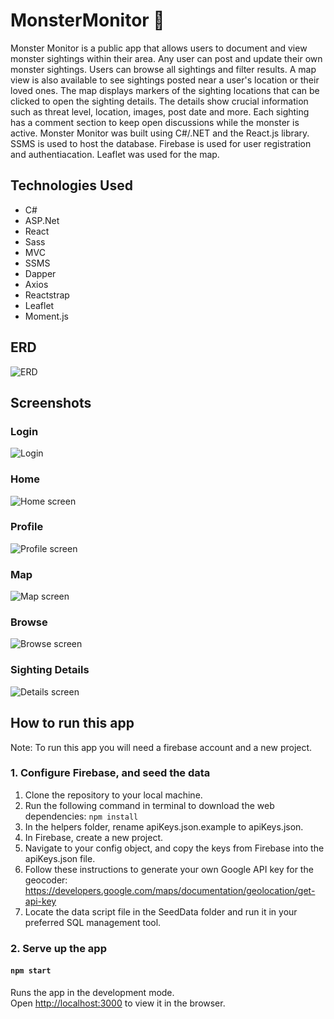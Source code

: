 # MonsterMonitor :japanese_ogre:

Monster Monitor is a public app that allows users to document and view monster sightings within their area. Any user
can post and update their own monster sightings. Users can browse all sightings and filter results. A map view is 
also available to see sightings posted near a user's location or their loved ones. The map displays markers of the 
sighting locations that can be clicked to open the sighting details. The details show crucial information such as 
threat level, location, images, post date and more. Each sighting has a comment section to keep open discussions while 
the monster is active. Monster Monitor was built using C#/.NET and the React.js library. SSMS is used to host the database. 
Firebase is used for user registration and authentiacation. Leaflet was used for the map.

## Technologies Used
* C#
* ASP.Net
* React
* Sass
* MVC
* SSMS
* Dapper
* Axios
* Reactstrap
* Leaflet
* Moment.js

## ERD
![ERD](https://firebasestorage.googleapis.com/v0/b/monster-monitor-5c7dc.appspot.com/o/MonsterMonitorERD.png?alt=media&token=e4fd4d36-47b0-416a-ba98-972523c48dff)

## Screenshots
### Login
![Login](https://firebasestorage.googleapis.com/v0/b/monster-monitor-5c7dc.appspot.com/o/MonMonLogin.png?alt=media&token=b676f566-faee-4b94-9230-2c6ee6d33198)

### Home
![Home screen](https://firebasestorage.googleapis.com/v0/b/monster-monitor-5c7dc.appspot.com/o/MonMonHome.png?alt=media&token=02b60fc3-111d-4982-b7ea-434be5e3220c)

### Profile
![Profile screen](https://firebasestorage.googleapis.com/v0/b/monster-monitor-5c7dc.appspot.com/o/MonMonProfile.png?alt=media&token=5793698c-40bf-4683-b909-6c09ca7444d9)

### Map
![Map screen](https://firebasestorage.googleapis.com/v0/b/monster-monitor-5c7dc.appspot.com/o/MonMonMap.png?alt=media&token=7c38755f-024e-4c57-b047-e6e1968ee85e)

### Browse
![Browse screen](https://firebasestorage.googleapis.com/v0/b/monster-monitor-5c7dc.appspot.com/o/MonMonBrowse.png?alt=media&token=2c825741-69e9-4257-a43a-4ce510cecbff)

### Sighting Details
![Details screen](https://firebasestorage.googleapis.com/v0/b/monster-monitor-5c7dc.appspot.com/o/MonMonDetails.png?alt=media&token=10efda0d-5097-48c4-8cb7-f57b4006b051)


## How to run this app
Note: To run this app you will need a firebase account and a new project.

### 1. Configure Firebase, and seed the data
1. Clone the repository to your local machine.
2. Run the following command in terminal to download the web dependencies: `npm install`
3. In the helpers folder, rename apiKeys.json.example to apiKeys.json.
4. In Firebase, create a new project.
5. Navigate to your config object, and copy the keys from Firebase into the apiKeys.json file.
6. Follow these instructions to generate your own Google API key for the geocoder: https://developers.google.com/maps/documentation/geolocation/get-api-key
8. Locate the data script file in the SeedData folder and run it in your preferred SQL management tool.

### 2. Serve up the app
#### `npm start`

Runs the app in the development mode.<br>
Open [http://localhost:3000](http://localhost:3000) to view it in the browser.

